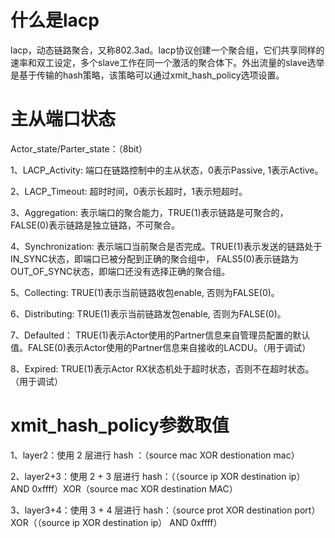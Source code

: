 # 什么是lacp

lacp，动态链路聚合，又称802.3ad。lacp协议创建一个聚合组，它们共享同样的速率和双工设定，多个slave工作在同一个激活的聚合体下。外出流量的slave选举是基于传输的hash策略，该策略可以通过xmit_hash_policy选项设置。

# 主从端口状态

Actor_state/Parter_state：（8bit）

1、LACP_Activity: 端口在链路控制中的主从状态，0表示Passive, 1表示Active。

2、LACP_Timeout: 超时时间，0表示长超时，1表示短超时。

3、Aggregation: 表示端口的聚合能力，TRUE(1)表示链路是可聚合的，FALSE(0)表示链路是独立链路，不可聚合。

4、Synchronization: 表示端口当前聚合是否完成。TRUE(1)表示发送的链路处于IN_SYNC状态，即端口已被分配到正确的聚合组中， FALS5(0)表示链路为OUT_OF_SYNC状态，即端口还没有选择正确的聚合组。

5、Collecting: TRUE(1)表示当前链路收包enable, 否则为FALSE(0)。

6、Distributing: TRUE(1)表示当前链路发包enable, 否则为FALSE(0)。

7、Defaulted： TRUE(1)表示Actor使用的Partner信息来自管理员配置的默认值。FALSE(0)表示Actor使用的Partner信息来自接收的LACDU。（用于调试）

8、Expired: TRUE(1)表示Actor RX状态机处于超时状态，否则不在超时状态。（用于调试）

# xmit_hash_policy参数取值

1、layer2：使用 2 层进行 hash ：（source mac XOR destionation mac）

2、layer2+3：使用 2 + 3 层进行 hash：（（source ip XOR destination ip） AND 0xffff）XOR（source mac XOR destination MAC）

3、layer3+4：使用 3 + 4 层进行 hash：（source prot XOR destination port）XOR（（source ip XOR destination ip） AND 0xffff）
